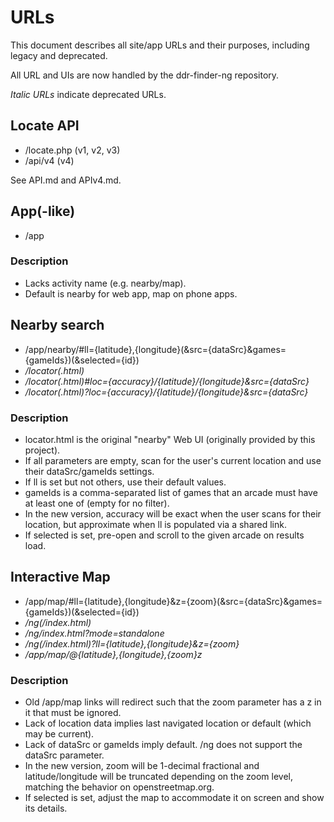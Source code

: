 # URLs #
This document describes all site/app URLs and their purposes, including legacy and deprecated.

All URL and UIs are now handled by the ddr-finder-ng repository.

*Italic URLs* indicate deprecated URLs.

## Locate API ##
* /locate.php (v1, v2, v3)
* /api/v4 (v4)

See API.md and APIv4.md.

## App(-like) ##
* /app

### Description
* Lacks activity name (e.g. nearby/map).
* Default is nearby for web app, map on phone apps.

## Nearby search ##
* /app/nearby/#ll={latitude},{longitude}(&src={dataSrc}&games={gameIds})(&selected={id})
* */locator(.html)*
* */locator(.html)#loc={accuracy}/{latitude}/{longitude}&src={dataSrc}*
* */locator(.html)?loc={accuracy}/{latitude}/{longitude}&src={dataSrc}*

### Description
* locator.html is the original "nearby" Web UI (originally provided by this project).
* If all parameters are empty, scan for the user's current location and use their dataSrc/gameIds settings.
* If ll is set but not others, use their default values.
* gameIds is a comma-separated list of games that an arcade must have at least one of (empty for no filter).
* In the new version, accuracy will be exact when the user scans for their location,
  but approximate when ll is populated via a shared link.
* If selected is set, pre-open and scroll to the given arcade on results load.

## Interactive Map ##
* /app/map/#ll={latitude},{longitude}&z={zoom}(&src={dataSrc}&games={gameIds})(&selected={id})
* */ng(/index.html)*
* */ng/index.html?mode=standalone*
* */ng(/index.html)?ll={latitude},{longitude}&z={zoom}*
* */app/map/@{latitude},{longitude},{zoom}z*

### Description
* Old /app/map links will redirect such that the zoom parameter has a z in it that must be ignored.
* Lack of location data implies last navigated location or default (which may be current).
* Lack of dataSrc or gameIds imply default. /ng does not support the dataSrc parameter.
* In the new version, zoom will be 1-decimal fractional and latitude/longitude will be truncated
  depending on the zoom level, matching the behavior on openstreetmap.org.
* If selected is set, adjust the map to accommodate it on screen and show its details.
